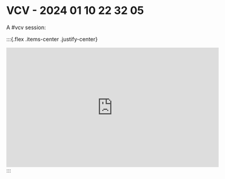 # VCV - 2024 01 10 22 32 05

A #vcv session:

:::{.flex .items-center .justify-center}
<iframe width="560" height="315" src="https://www.youtube.com/embed/z5MmLRdzjzs" title="YouTube video player" frameborder="0" allow="accelerometer; autoplay; clipboard-write; encrypted-media; gyroscope; picture-in-picture" allowfullscreen></iframe>
:::
